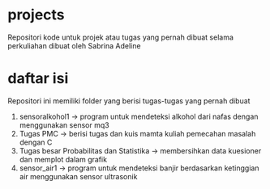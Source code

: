 # projects
Repositori kode untuk projek atau tugas yang pernah dibuat selama perkuliahan
dibuat oleh Sabrina Adeline

# daftar isi
Repositori ini memiliki folder yang berisi tugas-tugas yang pernah dibuat
1. sensoralkohol1 -> program untuk mendeteksi alkohol dari nafas dengan menggunakan sensor mq3 
2. Tugas PMC -> berisi tugas dan kuis mamta kuliah pemecahan masalah dengan C
3. Tugas besar Probabilitas dan Statistika -> membersihkan data kuesioner dan memplot dalam grafik
4. sensor_air1 -> program untuk mendeteksi banjir berdasarkan ketinggian air menggunakan sensor ultrasonik
